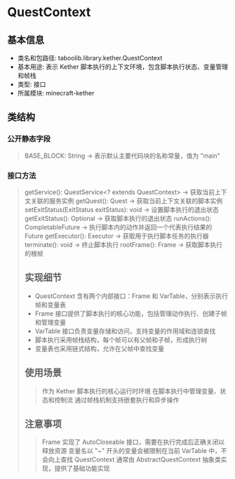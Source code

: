 # QuestContext

## 基本信息
- 类名和包路径: taboolib.library.kether.QuestContext
- 基本用途: 表示 Kether 脚本执行的上下文环境，包含脚本执行状态、变量管理和帧栈
- 类型: 接口
- 所属模块: minecraft-kether

## 类结构
### 公开静态字段
> BASE_BLOCK: String -> 表示默认主要代码块的名称常量，值为 "main"

### 接口方法
> getService(): QuestService<? extends QuestContext> -> 获取当前上下文关联的服务实例
> getQuest(): Quest -> 获取当前上下文关联的脚本实例
> setExitStatus(ExitStatus exitStatus): void -> 设置脚本执行的退出状态
> getExitStatus(): Optional<ExitStatus> -> 获取脚本执行的退出状态
> runActions(): CompletableFuture<Object> -> 执行脚本内的动作并返回一个代表执行结果的 Future
> getExecutor(): Executor -> 获取用于执行脚本任务的执行器
> terminate(): void -> 终止脚本执行
> rootFrame(): Frame -> 获取脚本执行的根帧

## 实现细节
- QuestContext 含有两个内部接口：Frame 和 VarTable，分别表示执行帧和变量表
- Frame 接口提供了脚本执行的核心功能，包括管理动作执行、创建子帧和管理变量
- VarTable 接口负责变量存储和访问，支持变量的作用域和连锁查找
- 脚本执行采用帧栈结构，每个帧可以有父帧和子帧，形成执行树
- 变量表也采用链式结构，允许在父帧中查找变量

## 使用场景
> 作为 Kether 脚本执行的核心运行时环境
> 在脚本执行中管理变量、状态和控制流
> 通过帧栈机制支持嵌套执行和异步操作

## 注意事项
> Frame 实现了 AutoCloseable 接口，需要在执行完成后正确关闭以释放资源
> 变量名以 "~" 开头的变量会被限制在当前 VarTable 中，不会向上查找
> QuestContext 通常由 AbstractQuestContext 抽象类实现，提供了基础功能实现
